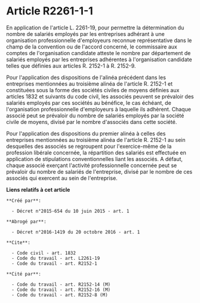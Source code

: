 # Article R2261-1-1

En application de l'article L. 2261-19, pour permettre la détermination du nombre de salariés employés par les entreprises
adhérant à une organisation professionnelle d'employeurs reconnue représentative dans le champ de la convention ou de
l'accord concerné, le commissaire aux comptes de l'organisation candidate atteste le nombre par département de salariés
employés par les entreprises adhérentes à l'organisation candidate telles que définies aux articles R. 2152-1 à R. 2152-9. 

Pour l'application des dispositions de l'alinéa précédent dans les entreprises mentionnées au troisième alinéa de l'article
R. 2152-1 et constituées sous la forme des sociétés civiles de moyens définies aux articles 1832 et suivants du code civil,
les associés peuvent se prévaloir des salariés employés par ces sociétés au bénéfice, le cas échéant, de l'organisation
professionnelle d'employeurs à laquelle ils adhèrent. Chaque associé peut se prévaloir du nombre de salariés employés par la
société civile de moyens, divisé par le nombre d'associés dans cette société. 

Pour l'application des dispositions du premier alinéa à celles des entreprises mentionnées au troisième alinéa de l'article
R. 2152-1 au sein desquelles des associés se regroupent pour l'exercice-même de la profession libérale concernée, la
répartition des salariés est effectuée en application de stipulations conventionnelles liant les associés. A défaut, chaque
associé exerçant l'activité professionnelle concernée peut se prévaloir du nombre de salariés de l'entreprise, divisé par le
nombre de ces associés qui exercent au sein de l'entreprise.

**Liens relatifs à cet article**

	**Créé par**:

	  - Décret n°2015-654 du 10 juin 2015 - art. 1

	**Abrogé par**:

	  - Décret n°2016-1419 du 20 octobre 2016 - art. 1

	**Cite**:

	  - Code civil - art. 1832
	  - Code du travail - art. L2261-19
	  - Code du travail - art. R2152-1

	**Cité par**:

	  - Code du travail - art. R2152-14 (M)
	  - Code du travail - art. R2152-16 (M)
	  - Code du travail - art. R2152-8 (M)
